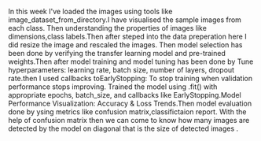 In this week I've loaded the images using tools like image_dataset_from_directory.I have visualised the sample images from each class.
Then understanding the properties of images like dimensions,class labels.Then after steped into the data preperation here I did resize the image and rescaled the images.
Then model selection has been done by verifying the transfer learning model and pre-trained weights.Then after model training and model tuning has been done by Tune hyperparameters: learning rate, batch size, 
number of layers, dropout rate.then I used callbacks toEarlyStopping: To stop training when validation performance stops improving. Trained the model using .fit() with appropriate epochs,
batch_size, and callbacks like EarlyStopping.Model Performance Visualization: Accuracy & Loss Trends.Then model evaluation done by ysing metrics like confusion matrix,classifictaion report.
With the help of confusion matrix then we can come to know how many images are detected by the model on diagonal that is the size of detected images .
